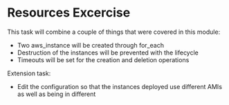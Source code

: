 # Resources Excercise
This task will combine a couple of things that were covered in this module:

* Two aws_instance will be created through for_each
* Destruction of the instances will be prevented with the lifecycle
* Timeouts will be set for the creation and deletion operations

Extension task:
* Edit the configuration so that the instances deployed use different AMIs as well as being in different